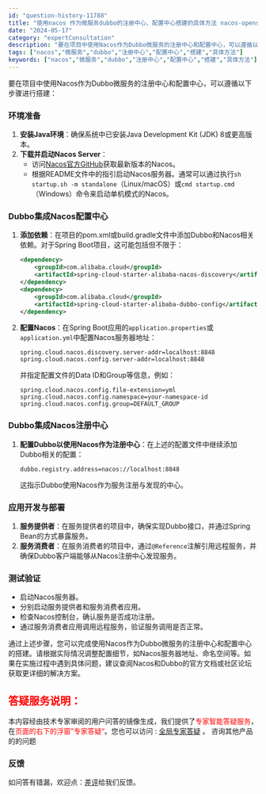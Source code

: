 ```yaml
---
id: "question-history-11788"
title: "使用nacos 作为微服务dubbo的注册中心、配置中心搭建的具体方法 nacos-opensource"
date: "2024-05-17"
category: "expertConsultation"
description: "要在项目中使用Nacos作为Dubbo微服务的注册中心和配置中心，可以遵循以下步骤进行搭建：### 环境准备1. **安装Java环境**：确保系统中已安装Java Development Kit (JDK) 8或更高版本。2. **下载并启动Nacos Server**：   - 访问[Nacos"
tags: ["nacos","微服务","dubbo","注册中心","配置中心","搭建","具体方法"]
keywords: ["nacos","微服务","dubbo","注册中心","配置中心","搭建","具体方法"]
---
```


要在项目中使用Nacos作为Dubbo微服务的注册中心和配置中心，可以遵循以下步骤进行搭建：

### 环境准备
1. **安装Java环境**：确保系统中已安装Java Development Kit (JDK) 8或更高版本。
2. **下载并启动Nacos Server**：
   - 访问[Nacos官方GitHub](https://github.com/alibaba/nacos)获取最新版本的Nacos。
   - 根据README文件中的指引启动Nacos服务器。通常可以通过执行`sh startup.sh -m standalone`（Linux/macOS）或`cmd startup.cmd`（Windows）命令来启动单机模式的Nacos。

### Dubbo集成Nacos配置中心
1. **添加依赖**：在项目的pom.xml或build.gradle文件中添加Dubbo和Nacos相关依赖。对于Spring Boot项目，这可能包括但不限于：
   ```xml
   <dependency>
       <groupId>com.alibaba.cloud</groupId>
       <artifactId>spring-cloud-starter-alibaba-nacos-discovery</artifactId>
   </dependency>
   <dependency>
       <groupId>com.alibaba.cloud</groupId>
       <artifactId>spring-cloud-starter-alibaba-dubbo-config</artifactId>
   </dependency>
   ```
2. **配置Nacos**：在Spring Boot应用的`application.properties`或`application.yml`中配置Nacos服务器地址：
   ```properties
   spring.cloud.nacos.discovery.server-addr=localhost:8848
   spring.cloud.nacos.config.server-addr=localhost:8848
   ```
   并指定配置文件的Data ID和Group等信息，例如：
   ```properties
   spring.cloud.nacos.config.file-extension=yml
   spring.cloud.nacos.config.namespace=your-namespace-id
   spring.cloud.nacos.config.group=DEFAULT_GROUP
   ```

### Dubbo集成Nacos注册中心
1. **配置Dubbo以使用Nacos作为注册中心**：在上述的配置文件中继续添加Dubbo相关的配置：
   ```properties
   dubbo.registry.address=nacos://localhost:8848
   ```
   这指示Dubbo使用Nacos作为服务注册与发现的中心。

### 应用开发与部署
1. **服务提供者**：在服务提供者的项目中，确保实现Dubbo接口，并通过Spring Bean的方式暴露服务。
2. **服务消费者**：在服务消费者的项目中，通过`@Reference`注解引用远程服务，并确保Dubbo客户端能够从Nacos注册中心发现服务。

### 测试验证
- 启动Nacos服务器。
- 分别启动服务提供者和服务消费者应用。
- 检查Nacos控制台，确认服务是否成功注册。
- 通过服务消费者应用调用远程服务，验证服务调用是否正常。

通过上述步骤，您可以完成使用Nacos作为Dubbo微服务的注册中心和配置中心的搭建。请根据实际情况调整配置细节，如Nacos服务器地址、命名空间等。如果在实施过程中遇到具体问题，建议查阅Nacos和Dubbo的官方文档或社区论坛获取更详细的解决方案。
## <font color="#FF0000">答疑服务说明：</font> 

本内容经由技术专家审阅的用户问答的镜像生成，我们提供了<font color="#FF0000">专家智能答疑服务</font>，在<font color="#FF0000">页面的右下的浮窗”专家答疑“</font>。您也可以访问 : [全局专家答疑](https://opensource.alibaba.com/chatBot) 。 咨询其他产品的的问题

### 反馈
如问答有错漏，欢迎点：[差评](https://ai.nacos.io/user/feedbackByEnhancerGradePOJOID?enhancerGradePOJOId=13799)给我们反馈。
